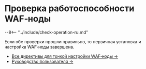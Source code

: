 # Проверка работоспособности WAF‑ноды

--8<-- "../include/check-operation-ru.md"

Если обе проверки прошли правильно, то первичная установка и настройка WAF‑ноды завершена.

* [Все директивы для тонкой настройки WAF‑ноды →](../admin-ru/configure-parameters-ru.md)
* [Руководство пользователя →](../user-guides/user-intro.md)
